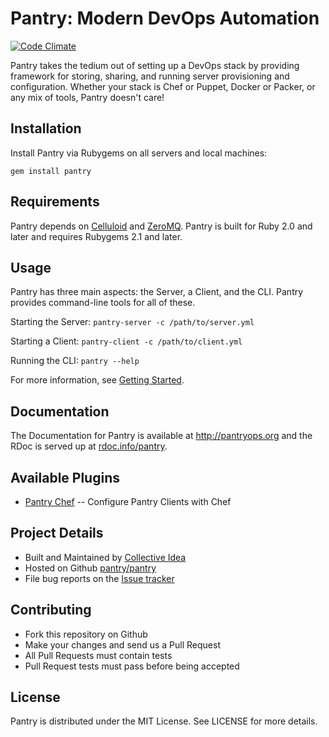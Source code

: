 Pantry: Modern DevOps Automation
================================

[![Code Climate](https://codeclimate.com/github/pantry/pantry.png)](https://codeclimate.com/github/pantry/pantry)

Pantry takes the tedium out of setting up a DevOps stack by providing framework for storing, sharing, and running server provisioning and configuration. Whether your stack is Chef or Puppet, Docker or Packer, or any mix of tools, Pantry doesn't care!

## Installation

Install Pantry via Rubygems on all servers and local machines:

    gem install pantry

## Requirements

Pantry depends on [Celluloid](http://celluloid.io) and [ZeroMQ](http://zeromq.org/). Pantry is built for Ruby 2.0 and later and requires Rubygems 2.1 and later.

## Usage

Pantry has three main aspects: the Server, a Client, and the CLI. Pantry provides command-line tools for all of these.

Starting the Server: `pantry-server -c /path/to/server.yml`

Starting a Client: `pantry-client -c /path/to/client.yml`

Running the CLI: `pantry --help`

For more information, see [Getting Started](http://pantry.github.io/getting_started.html).

## Documentation

The Documentation for Pantry is available at http://pantryops.org and the RDoc is served up at [rdoc.info/pantry](http://rubydoc.info/github/pantry/pantry/master/frames).

## Available Plugins

* [Pantry Chef](https://github.com/pantry/pantry-chef) -- Configure Pantry Clients with Chef

## Project Details

* Built and Maintained by [Collective Idea](http://collectiveidea.com)
* Hosted on Github [pantry/pantry](https://github.com/pantry/pantry)
* File bug reports on the [Issue tracker](https://github.com/pantry/pantry/issues)

## Contributing

* Fork this repository on Github
* Make your changes and send us a Pull Request
* All Pull Requests must contain tests
* Pull Request tests must pass before being accepted

## License

Pantry is distributed under the MIT License. See LICENSE for more details.
